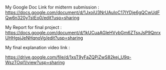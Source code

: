 My Google Doc Link for midterm submission : https://docs.google.com/document/d/1JxoiU3NrUAuIoC17IYDje6gQCwUdFQw6n320yTstEo0/edit?usp=sharing

My Report for final project : 
https://docs.google.com/document/d/1kUCuaAGleHVybGm6ZTsxJsP9QnrxUHHgsjJeNHqnoVg/edit?usp=sharing

My final explanation video link :

https://drive.google.com/file/d/1xsT9yFaZQPiZwS82kej_U9q-WszTOqI1/view?usp=sharing
